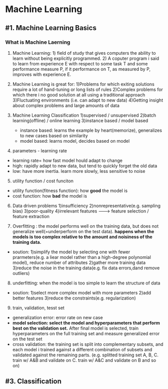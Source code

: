 # Machine Learning

## #1. Machine Learning Basics
### What is Machine Laerning
1. Machine Learning: 1) field of study that gives computers the ability to learn without being explicitly programmed. 
                     2) A coputer program i said to learn from experience E with respect to some task T and some performance measure P, if it performance on T, as measured by P, improves with experience E.

2. Machine Learning is great for:
  1)Problems for which exiting solutions require a lot of hand-tuning or long lists of rules
  2)Complex problems for which there i no good solution at all using a traditional approach
  3)Fluctuating environments (i.e. can adapt to new data)
  4)Getting insight about complex problems and large amounts of data

3. Machine Learning Classification
  1)supervised / unsupervised
  2)batch learning(offline) / online learning
  3)instance based / model based
      - instance based: learns the example by heart(memorize), generalizes to new cases based on similarity
      - model based: learns model, decides based on model
  
4. parameters - learning rate
  - learning rate= how fast model hould adapt to change
  - high: rapidly adapt to new data, but tend to quickly forget the old data 
  - low: have more inertia. learn more slowly, less sensitive to noise
  
5. utility function / cost funciton
  - utility function(fitness function): how **good** the model is
  - cost function: how **bad** the model is
  
6. Data driven problems
  1)insufficiency
  2)nonrepresentative(e.g. sampling bias)
  3)poor-quality
  4)irrelevant features ---> feature selection / feature extraction
 
7. Overfitting : the model performs well on the training data, but does not generalize well(=underperform on the test data). **happens when the models is too complex relative to the amount and noisiness of the training data.**
  - soution: 1)simplify the model by selecting one with fewer prarmeters(e.g. a liear model rather than a high-degree polynomial model), reduce number of attributes
             2)gather more training data
             3)reduce the noise in the training data(e.g. fix data errors,dand remove outliers)
 
8. underfitting: when the model is too simple to learn the structure of data
  - soution: 1)select more complex model with more parameters
             2)add better features
             3)reduce the constraints(e.g. regularization)

9. train, validation, tesst set
  - generalization error: error rate on new case
  - **model selection: select the model and hyperparameters that perform best on the validation set.** After final model is selected, train hyperparameters on the full training set and measure generalized error on the test set
  - cross validation: the training set is split into complementary subsets, and each model i trained against a different combination of subsets and validated against the remaining parts. (e.g. splitted training set A, B, C. train w/ A&B and validate on C. train w/ A&C and validate on B and so on)

## #3. Classification
  

